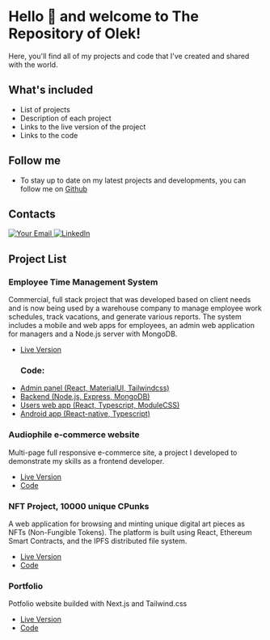 # Hello 👋 and welcome to The Repository of Olek!

Here, you'll find all of my projects and code that I've created and shared with the world.

## What's included
- List of projects
- Description of each project
- Links to the live version of the project
- Links to the code

## Follow me
- To stay up to date on my latest projects and developments, you can follow me on [Github](https://github.com/pologora)

## Contacts 

<p>
  <a href="mailto:lysakov555@gmail.com">
    <img src="https://img.shields.io/badge/email-gmail.com-blue?style=flat&logo=gmail&logoColor=white&labelColor=5F5F5F" alt="Your Email" />
  </a>
  <a href="https://linkedin.com/in/oleksandr-wojtyla">
    <img src="https://img.shields.io/badge/-LinkedIn-%230077B5?style=flat&logo=linkedin&logoColor=white&labelColor=5F5F5F" alt="LinkedIn" />
  </a>
</p>

## Project List

### Employee Time Management System
Commercial, full stack project that was developed based on client needs and is now
       being used by a warehouse company to manage employee work schedules, track vacations, and generate various reports. 
       The system includes a mobile and web apps for employees, an admin web application for managers and a Node.js server with MongoDB.
- [Live Version](https://test-magazyn.netlify.app/login)
  ### Code:
- [Admin panel (React, MaterialUI, Tailwindcss)](https://github.com/pologora/magazyn_time_management)
- [Backend (Node.js, Express, MongoDB)](https://github.com/pologora/magazyn_backend)
- [Users web app (React, Typescript, ModuleCSS)](https://github.com/pologora/vacations_app)
- [Android app (React-native, Typescript)](https://github.com/pologora/employee_time_management/tree/master/mobile_app)
  
### Audiophile e-commerce website
Multi-page full responsive e-commerce site, a project I developed to demonstrate my skills as a frontend developer.
- [Live Version](https://audiophile-website-pologora.vercel.app/)
- [Code](https://github.com/pologora/audiophile-website)

### NFT Project, 10000 unique CPunks
A web application for browsing and minting unique digital art pieces as NFTs (Non-Fungible Tokens).  The platform is built using React, Ethereum Smart Contracts, and the IPFS distributed file system.
- [Live Version](https://cronos-cpunks.netlify.app)
- [Code](https://github.com/pologora/punks)

### Portfolio
Potfolio website builded with Next.js and Tailwind.css
- [Live Version](https://www.webdevolek.me/)
- [Code](https://github.com/pologora/portfolio)
